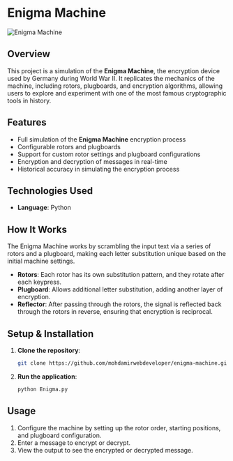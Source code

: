 # Enigma Machine

![Enigma Machine](/demo.png) <!-- You can add an image related to the project if available -->

## Overview

This project is a simulation of the **Enigma Machine**, the encryption device used by Germany during World War II. It replicates the mechanics of the machine, including rotors, plugboards, and encryption algorithms, allowing users to explore and experiment with one of the most famous cryptographic tools in history.

## Features

- Full simulation of the **Enigma Machine** encryption process
- Configurable rotors and plugboards
- Support for custom rotor settings and plugboard configurations
- Encryption and decryption of messages in real-time
- Historical accuracy in simulating the encryption process

## Technologies Used

- **Language**: Python


## How It Works

The Enigma Machine works by scrambling the input text via a series of rotors and a plugboard, making each letter substitution unique based on the initial machine settings.

- **Rotors**: Each rotor has its own substitution pattern, and they rotate after each keypress.
- **Plugboard**: Allows additional letter substitution, adding another layer of encryption.
- **Reflector**: After passing through the rotors, the signal is reflected back through the rotors in reverse, ensuring that encryption is reciprocal.

## Setup & Installation

1. **Clone the repository**:
    ```bash
    git clone https://github.com/mohdamirwebdeveloper/enigma-machine.git
    ```
   
2. **Run the application**:
    ```bash
    python Enigma.py
    ```

## Usage

1. Configure the machine by setting up the rotor order, starting positions, and plugboard configuration.
2. Enter a message to encrypt or decrypt.
3. View the output to see the encrypted or decrypted message.
